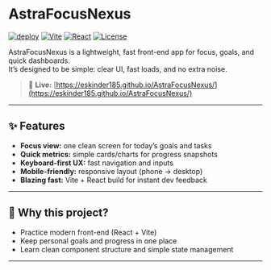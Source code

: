 # AstraFocusNexus

[![deploy](https://img.shields.io/badge/Live_Demo-Open-blue)](https://eskinder185.github.io/AstraFocusNexus/)
[![Vite](https://img.shields.io/badge/Built%20with-Vite-646CFF.svg)](https://vitejs.dev/)
[![React](https://img.shields.io/badge/React-18-61DAFB.svg)](https://react.dev/)
[![License](https://img.shields.io/badge/License-MIT-green.svg)](#license)

AstraFocusNexus is a lightweight, fast front-end app for focus, goals, and quick dashboards.  
It’s designed to be simple: clear UI, fast loads, and no extra noise.

> 🔗 **Live:** [https://eskinder185.github.io/AstraFocusNexus/](https://eskinder185.github.io/AstraFocusNexus/)

---

## ✨ Features

- **Focus view:** one clean screen for today’s goals and tasks
- **Quick metrics:** simple cards/charts for progress snapshots
- **Keyboard-first UX:** fast navigation and inputs
- **Mobile-friendly:** responsive layout (phone → desktop)
- **Blazing fast:** Vite + React build for instant dev feedback

---

## 🧠 Why this project?

- Practice modern front-end (React + Vite)
- Keep personal goals and progress in one place
- Learn clean component structure and simple state management

---
